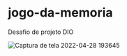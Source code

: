 # jogo-da-memoria

Desafio de projeto DIO

![Captura de tela 2022-04-28 193645](https://user-images.githubusercontent.com/98062444/165859091-979793e6-f01f-4368-8938-d3e3ff8acbbc.png)
